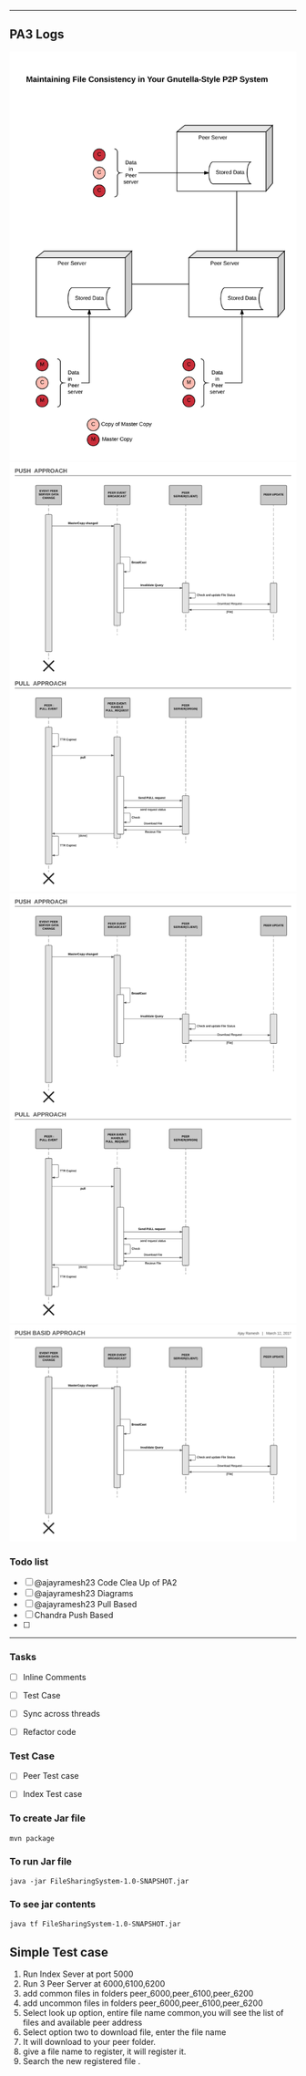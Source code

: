
----
## PA3 Logs
![High Level](docs/pa3-HighLevel.png)
![Class Diagram](docs/pa3-push-pull-squence.png)
![Pull sequence-0](docs/pa3-push-pull-squence.png)
![Push sequence-0](docs/pa3-push-squence.png)


### Todo list
- [ ] @ajayramesh23 Code Clea Up of PA2
- [ ] @ajayramesh23 Diagrams
- [ ] @ajayramesh23 Pull Based
- [ ] Chandra Push Based
- [ ]
---



### Tasks

- [ ] Inline Comments
- [ ] Test Case
- [ ] Sync across threads
- [ ] Refactor code


### Test Case

- [ ] Peer Test case
- [ ] Index Test case


### To create Jar file
```
mvn package
```


### To run Jar file
```
java -jar FileSharingSystem-1.0-SNAPSHOT.jar
```




### To see jar contents
```
java tf FileSharingSystem-1.0-SNAPSHOT.jar

```

## Simple Test case

1. Run Index Sever at port 5000
2. Run 3 Peer Server at 6000,6100,6200
3. add common files in folders peer_6000,peer_6100,peer_6200
4. add uncommon files in folders peer_6000,peer_6100,peer_6200
5. Select look up option, entire file name common,you will see the list of files and available peer address
6. Select option two to download file, enter the file name
7. It will download to your peer folder.
8. give a file name to register, it will register it.
9. Search the new registered file .
